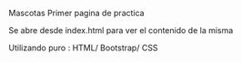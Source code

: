 Mascotas 
Primer pagina de practica

Se abre desde index.html para ver el contenido de la misma

Utilizando puro : 
HTML/
Bootstrap/
CSS
